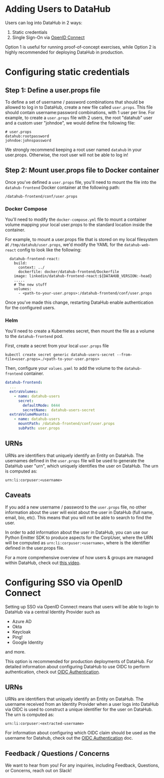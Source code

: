 # Adding Users to DataHub

Users can log into DataHub in 2 ways:

1. Static credentials
2. Single Sign-On via [OpenID Connect](https://www.google.com/search?q=openid+connect&oq=openid+connect&aqs=chrome.0.0i131i433i512j0i512l4j69i60l2j69i61.1468j0j7&sourceid=chrome&ie=UTF-8)

Option 1 is useful for running proof-of-concept exercises, while Option 2 is highly recommended for deploying DataHub in production.


# Configuring static credentials

## Step 1: Define a user.props file

To define a set of username / password combinations that should be allowed to log in to DataHub, create a new file called `user.props`. This file should contain username:password combinations, with 1 user per line. For example, to create a `user.props` file with 2 users, the root
"datahub" user and a custom user "johndoe", we would define the following file:

```
# user.props
datahub:rootpassword
johndoe:johnspassword
```

We strongly recommend keeping a root user named `datahub` in your user.props. Otherwise, the root user will not be able to log in!

## Step 2: Mount user.props file to Docker container

Once you've defined a `user.props` file, you'll need to mount the file into the `datahub-frontend` Docker container at the following path:

```
/datahub-frontend/conf/user.props
```

### Docker Compose

You'll need to modify the `docker-compose.yml` file to mount a container volume mapping your local user.props to the standard location inside the container.

For example, to mount a user.props file that is stored on my local filesystem at `/tmp/datahub/user.props`, we'd modify the YAML for the 
`datahub-web-react` config to look like the following:

```aidl
  datahub-frontend-react:
    build:
      context: ../
      dockerfile: docker/datahub-frontend/Dockerfile
    image: linkedin/datahub-frontend-react:${DATAHUB_VERSION:-head}
    .....
    # The new stuff
    volumes:
      - <path-to-your-user.props>:/datahub-frontend/conf/user.props
```

Once you've made this change, restarting DataHub enable authentication for the configured users.

### Helm

You'll need to create a Kubernetes secret, then mount the file as a volume to the `datahub-frontend` pod. 

First, create a secret from your local `user.props` file

```aidl
kubectl create secret generic datahub-users-secret --from-file=user.props=./<path-to-your-user.props>
```

Then, configure your `values.yaml` to add the volume to the `datahub-frontend` container.

```YAML
datahub-frontend:
  ...
  extraVolumes:
    - name: datahub-users
      secret:
        defaultMode: 0444
        secretName:  datahub-users-secret
  extraVolumeMounts:
    - name: datahub-users
      mountPath: /datahub-frontend/conf/user.props
      subPath: user.props
```

## URNs

URNs are identifiers that uniquely identify an Entity on DataHub. The usernames defined in the `user.props` file will be used to generate the DataHub user "urn", which uniquely identifies
the user on DataHub. The urn is computed as:

```
urn:li:corpuser:<username>
```

## Caveats

If you add a new username / password to the `user.props` file, no other information about the user will exist
about the user in DataHub (full name, email, bio, etc). This means that you will not be able to search to find the user.

In order to add information about the user in DataHub, you can use our Python Emitter SDK to produce aspects for the CorpUser,
where the URN will be computed as `urn:li:corpuser:<username>`, where <username> is the identifier defined in the user.props file.

For a more comprehensive overview of how users & groups are managed within DataHub, check out [this video](https://www.youtube.com/watch?v=8Osw6p9vDYY).


# Configuring SSO via OpenID Connect

Setting up SSO via OpenID Connect means that users will be able to login to DataHub via a central Identity Provider such as

- Azure AD
- Okta 
- Keycloak
- Ping!
- Google Identity

and more. 

This option is recommended for production deployments of DataHub. For detailed information about configuring DataHub to use OIDC to
perform authentication, check out [OIDC Authentication](./sso/configure-oidc-react.md). 

## URNs

URNs are identifiers that uniquely identify an Entity on DataHub. The username received from an Identity Provider 
when a user logs into DataHub via OIDC is used to construct a unique identifier for the user on DataHub. The urn is computed as:

```
urn:li:corpuser:<extracted-username>
```

For information about configuring which OIDC claim should be used as the username for Datahub, check out the [OIDC Authentication](./sso/configure-oidc-react.md) doc.


## Feedback / Questions / Concerns

We want to hear from you! For any inquiries, including Feedback, Questions, or Concerns, reach out on Slack!